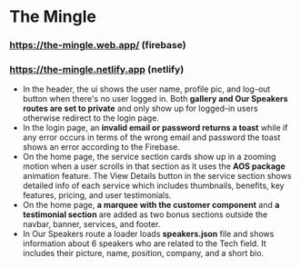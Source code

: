 # The Mingle
### https://the-mingle.web.app/ (firebase)
### https://the-mingle.netlify.app (netlify)

- In the header, the ui shows the user name, profile pic, and log-out button when there's no user logged in. Both **gallery and Our Speakers routes are set to private** and only show up for logged-in users otherwise redirect to the login page.
- In the login page, an **invalid email or password returns a toast** while if any error occurs in terms of the wrong email and password the toast shows an error according to the Firebase.
- On the home page, the service section cards show up in a zooming motion when a user scrolls in that section as it uses the **AOS package** animation feature. The View Details button in the service section shows detailed info of each service which includes thumbnails, benefits, key features, pricing, and user testimonials.
- On the home page, **a marquee with the customer component** and **a testimonial section** are added as two bonus sections outside the navbar, banner, services, and footer.
- In Our Speakers route a loader loads **speakers.json** file and shows information about 6 speakers who are related to the Tech field. It includes their picture, name, position, company, and a short bio. 
